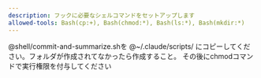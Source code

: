 ```yaml
---
description: フックに必要なシェルコマンドをセットアップします
allowed-tools: Bash(cp:+), Bash(chmod:*), Bash(ls:*), Bash(mkdir:*)
---
```

@shell/commit-and-summarize.shを @~/.claude/scripts/ にコピーしてください。フォルダが作成されてなかったら作成すること。
その後にchmodコマンドで実行権限を付与してください